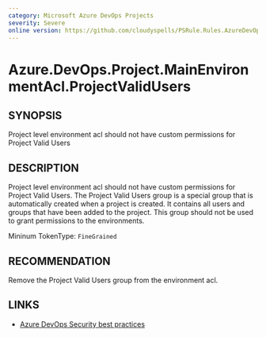 ```yaml
---
category: Microsoft Azure DevOps Projects
severity: Severe
online version: https://github.com/cloudyspells/PSRule.Rules.AzureDevOps/blob/main/src/PSRule.Rules.AzureDevOps/en/Azure.DevOps.Project.MainEnvironmentAcl.ProjectValidUsers.md
---
```


# Azure.DevOps.Project.MainEnvironmentAcl.ProjectValidUsers

## SYNOPSIS

Project level environment acl should not have custom permissions for Project Valid
Users

## DESCRIPTION

Project level environment acl should not have custom permissions for Project Valid
Users. The Project Valid Users group is a special group that is automatically
created when a project is created. It contains all users and groups that have
been added to the project. This group should not be used to grant permissions to
the environments.

Mininum TokenType: `FineGrained`

## RECOMMENDATION

Remove the Project Valid Users group from the environment acl.

## LINKS

- [Azure DevOps Security best practices](https://learn.microsoft.com/en-us/azure/devops/organizations/security/security-best-practices?view=azure-devops#scoped-permissions)
